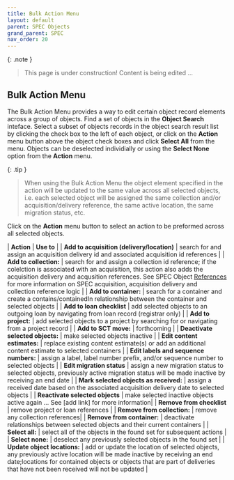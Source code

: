 ```yaml
---
title: Bulk Action Menu
layout: default
parent: SPEC Objects
grand_parent: SPEC
nav_order: 20
---
```


{: .note }
> This page is under construction! 
> Content is being edited ...

## Bulk Action Menu

The Bulk Action Menu provides a way to edit certain object record elements across a group of objects. Find a set of objects in the **Object Search** inteface. Select a subset of objects records in the object search result list by clicking the check box to the left of each object, or click on the **Action** menu button above the object check boxes and click **Select All** from the menu. Objects can be deselected individially or using the **Select None** option from the **Action** menu. 

{: .tip }
> When using the Bulk Action Menu the object element specified in the action will be updated to the same value across all selected objects, i.e. each selected object will be assigned the same collection and/or acquisition/delivery reference, the same active location, the same migration status, etc.


Click on the **Action** menu button to select an action to be preformed across all selected objects.

| **Action** | **Use to** |
| **Add to acquisition (delivery/location)** | search for and assign an acquisition delivery id and associated acquisition id references |
| **Add to collection:** | search for and assign a collection id reference; if the colelction is associated with an acquisition, this action also adds the acquisition delivery and acqusition references. See SPEC Object [References](https://nypl.github.io/pres-docs/spec/specObjectsReferences.html) for more information on SPEC acquisition, acquisition delivery and collection reference logic  |
| **Add to container:** | search for a container and create a contains/containedIn relationship between the container and selected objects |
| **Add to loan checklist** | add selected objects to an outgoing loan by navigating from loan record (registrar only) |
| **Add to project:** | add selected objects to a project by searching for or navigating from a project record |
| **Add to SCT move:** | forthcoming |
| **Deactivate selected objects:** | make selected objects inactive |
| **Edit content estimates:** | replace existing content estimate(s) or add an additional content estimate to selected containers |
| **Edit labels and sequence numbers:** | assign a label, label number prefix, and/or sequence number to selected objects |
| **Edit migration status** | assign a new migration status to selected objects, previously active migration status will be made inactive by receiving an end date |
| **Mark selected objects as received:** | assign a received date based on the associated acquisition delivery date to selected objects |
| **Reactivate selected objects** | make selected inactive objects active again ... See [add link] for more information|
| **Remove from checklist** | remove project or loan references |
| **Remove from collection:** | remove any collection references|
| **Remove from container:** | deactivate relationships between selected objects and their current containers |
| **Select all:** | select all of the objects in the found set for subsequent actions |
| **Select none:** | deselect any previously selected objects in the found set |
| **Update object locations:** | add or update the location of selected objects, any previously active location will be made inactive by receiving an end date;locations for contained objects or objects that are part of deliveries that have not been received will not be updated |